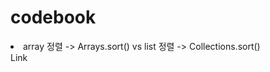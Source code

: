 # codebook

<li>array 정렬 -> Arrays.sort() vs list 정렬 -> Collections.sort()</li> <link rel="stylesheet" href="http://cwondev.tistory.com/15">Link</link>
